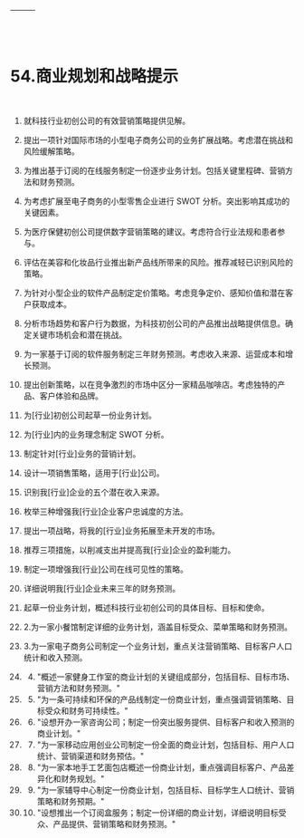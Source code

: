 | ![图片](img/chapter_title_corner_decoration_left.png) |  | ![图片](img/chapter_title_corner_decoration_right.png) |
| --- | --- | --- |

![图片](img/chapter_title_above.png)

# 54.商业规划和战略提示

![图片](img/chapter_title_below.png)

1.  就科技行业初创公司的有效营销策略提供见解。

1.  提出一项针对国际市场的小型电子商务公司的业务扩展战略。考虑潜在挑战和风险缓解策略。

1.  为推出基于订阅的在线服务制定一份逐步业务计划。包括关键里程碑、营销方法和财务预测。

1.  为考虑扩展至电子商务的小型零售企业进行 SWOT 分析。突出影响其成功的关键因素。

1.  为医疗保健初创公司提供数字营销策略的建议。考虑符合行业法规和患者参与。

1.  评估在美容和化妆品行业推出新产品线所带来的风险。推荐减轻已识别风险的策略。

1.  为针对小型企业的软件产品制定定价策略。考虑竞争定价、感知价值和潜在客户获取成本。

1.  分析市场趋势和客户行为数据，为科技初创公司的产品推出战略提供信息。确定关键市场机会和潜在挑战。

1.  为一家基于订阅的软件服务制定三年财务预测。考虑收入来源、运营成本和增长预测。

1.  提出创新策略，以在竞争激烈的市场中区分一家精品咖啡店。考虑独特的产品、客户体验和品牌。

1.  为[行业]初创公司起草一份业务计划。

1.  为[行业]内的业务理念制定 SWOT 分析。

1.  制定针对[行业]业务的营销计划。

1.  设计一项销售策略，适用于[行业]公司。

1.  识别我[行业]企业的五个潜在收入来源。

1.  枚举三种增强我[行业]企业客户忠诚度的方法。

1.  提出一项战略，将我的[行业]业务拓展至未开发的市场。

1.  推荐三项措施，以削减支出并提高我[行业]企业的盈利能力。

1.  制定一项增强我[行业]公司在线可见性的策略。

1.  详细说明我[行业]企业未来三年的财务预测。

1.  起草一份业务计划，概述科技行业初创公司的具体目标、目标和使命。

1.  2.为一家小餐馆制定详细的业务计划，涵盖目标受众、菜单策略和财务预测。

1.  3.为一家电子商务公司制定一个业务计划，重点关注营销策略、目标客户人口统计和收入预测。

1.  4. "概述一家健身工作室的商业计划的关键组成部分，包括目标、目标市场、营销方法和财务预测。"

1.  5. "为一条可持续和环保的产品线制定一份商业计划，重点强调营销策略、目标受众和财务可持续性。"

1.  6. "设想开办一家咨询公司；制定一份突出服务提供、目标客户和收入预测的商业计划。"

1.  7. "为一家移动应用创业公司制定一份全面的商业计划，包括目标、用户人口统计、营销渠道和财务预估。"

1.  8. "为一家本地手工艺面包店概述一份商业计划，重点强调目标客户、产品差异化和财务规划。"

1.  9. "为一家辅导中心制定一份商业计划，包括目标、目标学生人口统计、营销策略和财务预期。"

1.  10. "设想推出一个订阅盒服务；制定一份详细的商业计划，详细说明目标受众、产品提供、营销策略和财务预测。"

